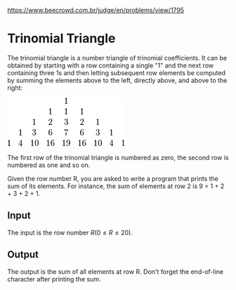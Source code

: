 https://www.beecrowd.com.br/judge/en/problems/view/1795

# Trinomial Triangle

The trinomial triangle is a number triangle of trinomial coefficients. It can
be obtained by starting with a row containing a single "1" and the next row
containing three 1s and then letting subsequent row elements be computed by
summing the elements above to the left, directly above, and above to the right:

![](imgs/tritri.png)

The first row of the trinomial triangle is numbered as zero, the second row is
numbered as one and so on.

Given the row number R, you are asked to write a program that prints the sum
of its elements. For instance, the sum of elements at row 2 is 9 = 1 + 2 + 3 +
2 + 1.

## Input

The input is the row number $R (0 \leq R \leq 20)$.

## Output

The output is the sum of all elements at row R. Don't forget the end-of-line
character after printing the sum.
